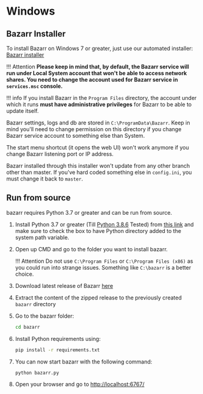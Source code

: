 # Windows

## Bazarr Installer

To install Bazarr on Windows 7 or greater, just use our automated installer: [Bazarr installer](https://github.com/bazarr/bazarr.github.io/releases/latest/download/bazarr.zip)

!!! Attention
    **Please keep in mind that, by default, the Bazarr service will run under Local System account that won't be able to access network shares. You need to change the account used for Bazarr service in `services.msc` console.**

!!! info
    If you install Bazarr in the `Program Files` directory, the account under which it runs **must have administrative privileges** for Bazarr to be able to update itself.

Bazarr settings, logs and db are stored in `C:\ProgramData\Bazarr`. Keep in mind you'll need to change permission on this directory if you change Bazarr service account to something else than System.

The start menu shortcut (it opens the web UI) won't work anymore if you change Bazarr listening port or IP address.

Bazarr installed through this installer won't update from any other branch other than master. If you've hard coded something else in `config.ini`, you must change it back to `master`.

## Run from source

bazarr requires Python 3.7 or greater and can be run from source.

1. Install Python 3.7 or greater (Till [Python 3.8.6](https://www.python.org/downloads/release/python-386/) Tested) from [this link](https://www.python.org/downloads/release/python-386/) and make sure to check the box to have Python directory added to the system path variable.
1. Open up CMD and go to the folder you want to install bazarr.

    !!! Attention
        Do not use `C:\Program Files` or `C:\Program Files (x86)` as you could run into strange issues. Something like `C:\bazarr` is a better choice.

1. Download latest release of Bazarr [here](https://github.com/morpheus65535/bazarr/releases/latest/download/bazarr.zip)
1. Extract the content of the zipped release to the previously created `bazarr` directory
1. Go to the bazarr folder:

    ```bash
    cd bazarr
    ```

1. Install Python requirements using:

    ```bash
    pip install -r requirements.txt
    ```

1. You can now start bazarr with the following command:

    ```bash
    python bazarr.py
    ```

1. Open your browser and go to [http://localhost:6767/](http://localhost:6767/)
